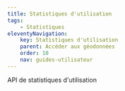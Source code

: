 ```yaml
---
title: Statistiques d'utilisation
tags:
    - Statistiques
eleventyNavigation:
    key: Statistiques d'utilisation
    parent: Accéder aux géodonnées
    order: 10
    nav: guides-utilisateur
---
```


API de statistiques d'utilisation
